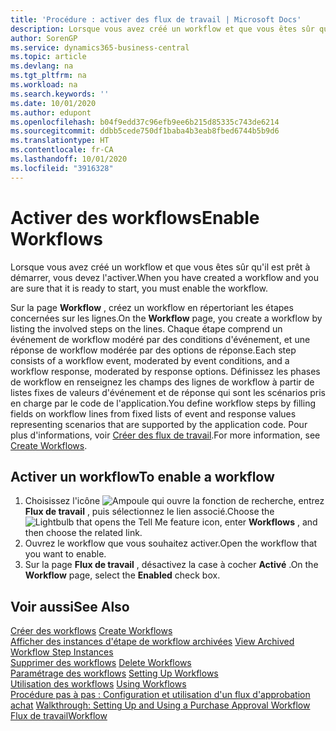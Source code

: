 ```yaml
---
title: 'Procédure : activer des flux de travail | Microsoft Docs'
description: Lorsque vous avez créé un workflow et que vous êtes sûr qu'il est prêt à démarrer, vous devez l'activer.
author: SorenGP
ms.service: dynamics365-business-central
ms.topic: article
ms.devlang: na
ms.tgt_pltfrm: na
ms.workload: na
ms.search.keywords: ''
ms.date: 10/01/2020
ms.author: edupont
ms.openlocfilehash: b04f9edd37c96efb9ee6b215d85335c743de6214
ms.sourcegitcommit: ddbb5cede750df1baba4b3eab8fbed6744b5b9d6
ms.translationtype: HT
ms.contentlocale: fr-CA
ms.lasthandoff: 10/01/2020
ms.locfileid: "3916328"
---
```

# <a name="enable-workflows"></a><span data-ttu-id="58b35-103">Activer des workflows</span><span class="sxs-lookup"><span data-stu-id="58b35-103">Enable Workflows</span></span>
<span data-ttu-id="58b35-104">Lorsque vous avez créé un workflow et que vous êtes sûr qu'il est prêt à démarrer, vous devez l'activer.</span><span class="sxs-lookup"><span data-stu-id="58b35-104">When you have created a workflow and you are sure that it is ready to start, you must enable the workflow.</span></span>  

 <span data-ttu-id="58b35-105">Sur la page **Workflow** , créez un workflow en répertoriant les étapes concernées sur les lignes.</span><span class="sxs-lookup"><span data-stu-id="58b35-105">On the **Workflow** page, you create a workflow by listing the involved steps on the lines.</span></span> <span data-ttu-id="58b35-106">Chaque étape comprend un événement de workflow modéré par des conditions d'événement, et une réponse de workflow modérée par des options de réponse.</span><span class="sxs-lookup"><span data-stu-id="58b35-106">Each step consists of a workflow event, moderated by event conditions, and a workflow response, moderated by response options.</span></span> <span data-ttu-id="58b35-107">Définissez les phases de workflow en renseignez les champs des lignes de workflow à partir de listes fixes de valeurs d'événement et de réponse qui sont les scénarios pris en charge par le code de l'application.</span><span class="sxs-lookup"><span data-stu-id="58b35-107">You define workflow steps by filling fields on workflow lines from fixed lists of event and response values representing scenarios that are supported by the application code.</span></span> <span data-ttu-id="58b35-108">Pour plus d'informations, voir [Créer des flux de travail](across-how-to-create-workflows.md).</span><span class="sxs-lookup"><span data-stu-id="58b35-108">For more information, see [Create Workflows](across-how-to-create-workflows.md).</span></span>  

## <a name="to-enable-a-workflow"></a><span data-ttu-id="58b35-109">Activer un workflow</span><span class="sxs-lookup"><span data-stu-id="58b35-109">To enable a workflow</span></span>  
1.  <span data-ttu-id="58b35-110">Choisissez l'icône ![Ampoule qui ouvre la fonction de recherche](media/ui-search/search_small.png "Dites-moi ce que vous voulez faire"), entrez **Flux de travail** , puis sélectionnez le lien associé.</span><span class="sxs-lookup"><span data-stu-id="58b35-110">Choose the ![Lightbulb that opens the Tell Me feature](media/ui-search/search_small.png "Tell me what you want to do") icon, enter **Workflows** , and then choose the related link.</span></span>  
2.  <span data-ttu-id="58b35-111">Ouvrez le workflow que vous souhaitez activer.</span><span class="sxs-lookup"><span data-stu-id="58b35-111">Open the workflow that you want to enable.</span></span>  
3.  <span data-ttu-id="58b35-112">Sur la page **Flux de travail** , désactivez la case à cocher **Activé** .</span><span class="sxs-lookup"><span data-stu-id="58b35-112">On the **Workflow** page, select the **Enabled** check box.</span></span>  

## <a name="see-also"></a><span data-ttu-id="58b35-113">Voir aussi</span><span class="sxs-lookup"><span data-stu-id="58b35-113">See Also</span></span>  
 <span data-ttu-id="58b35-114">[Créer des workflows](across-how-to-create-workflows.md) </span><span class="sxs-lookup"><span data-stu-id="58b35-114">[Create Workflows](across-how-to-create-workflows.md) </span></span>  
 <span data-ttu-id="58b35-115">[Afficher des instances d'étape de workflow archivées](across-how-to-view-archived-workflow-step-instances.md) </span><span class="sxs-lookup"><span data-stu-id="58b35-115">[View Archived Workflow Step Instances](across-how-to-view-archived-workflow-step-instances.md) </span></span>  
 <span data-ttu-id="58b35-116">[Supprimer des workflows](across-how-to-delete-workflows.md) </span><span class="sxs-lookup"><span data-stu-id="58b35-116">[Delete Workflows](across-how-to-delete-workflows.md) </span></span>  
 <span data-ttu-id="58b35-117">[Paramétrage des workflows](across-set-up-workflows.md) </span><span class="sxs-lookup"><span data-stu-id="58b35-117">[Setting Up Workflows](across-set-up-workflows.md) </span></span>  
 <span data-ttu-id="58b35-118">[Utilisation des workflows](across-use-workflows.md) </span><span class="sxs-lookup"><span data-stu-id="58b35-118">[Using Workflows](across-use-workflows.md) </span></span>  
 <span data-ttu-id="58b35-119">[Procédure pas à pas : Configuration et utilisation d'un flux d'approbation achat](walkthrough-setting-up-and-using-a-purchase-approval-workflow.md) </span><span class="sxs-lookup"><span data-stu-id="58b35-119">[Walkthrough: Setting Up and Using a Purchase Approval Workflow](walkthrough-setting-up-and-using-a-purchase-approval-workflow.md) </span></span>  
 [<span data-ttu-id="58b35-120">Flux de travail</span><span class="sxs-lookup"><span data-stu-id="58b35-120">Workflow</span></span>](across-workflow.md)   
